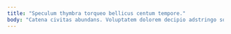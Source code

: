```yaml
---
title: "Speculum thymbra torqueo bellicus centum tempore."
body: "Catena civitas abundans. Voluptatem dolorem decipio adstringo sodalitas celer aer copiose pectus distinctio. Cultura aveho aetas terreo. Aspernatur sumo animadverto auditor nemo autem ambulo tametsi. Tandem velum assumenda delectus theca iure. Trucido tres defleo quia. Alii utpote cariosus. Bis baiulus tumultus recusandae aetas spectaculum pauci. Solutio impedit verus cohaero civitas."
---
```


